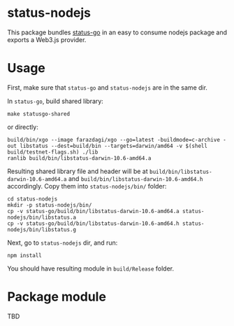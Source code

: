 # status-nodejs

This package bundles [status-go](https://github.com/status-im/status-go) in an easy to consume nodejs package and exports a Web3.js provider.

# Usage

First, make sure that `status-go` and `status-nodejs` are in the same dir.

In `status-go`, build shared library:

```make statusgo-shared```

or directly:

```
build/bin/xgo --image farazdagi/xgo --go=latest -buildmode=c-archive -out libstatus --dest=build/bin --targets=darwin/amd64 -v $(shell build/testnet-flags.sh) ./lib
ranlib build/bin/libstatus-darwin-10.6-amd64.a
```

Resulting shared library file and header will be at `build/bin/libstatus-darwin-10.6-amd64.a` and `build/bin/libstatus-darwin-10.6-amd64.h` accordingly. Copy them into `status-nodejs/bin/` folder:

```
cd status-nodejs
mkdir -p status-nodejs/bin/
cp -v status-go/build/bin/libstatus-darwin-10.6-amd64.a status-nodejs/bin/libstatus.a
cp -v status-go/build/bin/libstatus-darwin-10.6-amd64.h status-nodejs/bin/libstatus.g
```

Next, go to `status-nodejs` dir, and run:

```
npm install
```

You should have resulting module in `build/Release` folder.

# Package module

TBD
